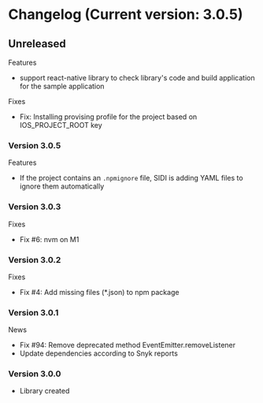 # Changelog (Current version: 3.0.5)

## Unreleased

Features
- support react-native library to check library's code and build application for the sample application

Fixes
- Fix: Installing provising profile for the project based on IOS_PROJECT_ROOT key

### Version 3.0.5

Features
- If the project contains an `.npmignore` file, SIDI is adding YAML files to ignore them automatically

### Version 3.0.3

Fixes
- Fix #6: nvm on M1

### Version 3.0.2

Fixes
- Fix #4: Add missing files (*.json) to npm package

### Version 3.0.1

News
- Fix #94: Remove deprecated method EventEmitter.removeListener
- Update dependencies according to Snyk reports

### Version 3.0.0
- Library created
